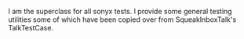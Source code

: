 I am the superclass for all sonyx tests. I provide some general testing utilities some of which have been copied over from SqueakInboxTalk's TalkTestCase.